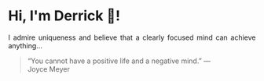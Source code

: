 # Hi, I'm Derrick 👋!
<p align="justify">I admire uniqueness and believe that a clearly focused mind can achieve anything...</p> 
<!-- #quote-start -->
<blockquote>&ldquo;You cannot have a positive life and a negative mind.&rdquo; &mdash; <footer>Joyce Meyer</footer></blockquote>
<!-- #quote-end -->
